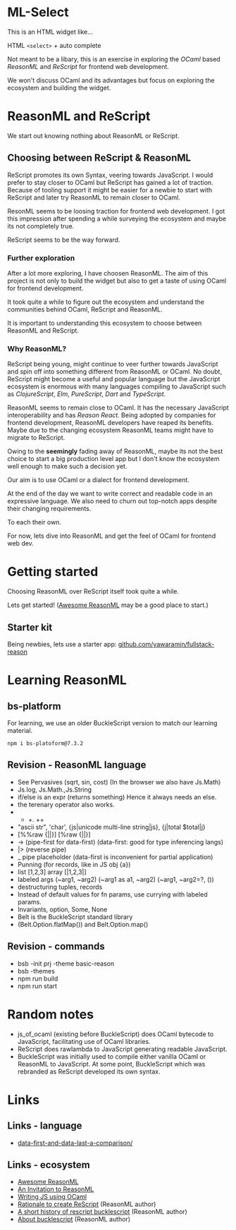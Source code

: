 # ML-Select

This is an HTML widget like...

HTML `<select>` *+* auto complete

Not meant to be a libary, this is an exercise in exploring the *OCaml* based
*ReasonML* and *ReScript* for frontend web development.

We won't discuss OCaml and its advantages but focus on exploring the ecosystem
and building the widget.

# ReasonML and ReScript

We start out knowing nothing about ReasonML or ReScript.

## Choosing between ReScript & ReasonML

ReScript promotes its own Syntax, veering towards JavaScript. I would prefer to
stay closer to OCaml but ReScript has gained a lot of traction. Because of
tooling support it might be easier for a newbie to start with ReScript and later
try ReasonML to remain closer to OCaml.

ResonML seems to be loosing traction for frontend web development. I got this
impression after spending a while surveying the ecosystem and maybe its not
completely true.

ReScript seems to be the way forward.

### Further exploration

After a lot more exploring, I have choosen ReasonML. The aim of this project is
not only to build the widget but also to get a taste of using OCaml for frontend
development.

It took quite a while to figure out the ecosystem and understand the communities
behind OCaml, ReScript and ReasonML.

It is important to understanding this ecosystem to choose between ReasonML and
ReScript.

### Why ReasonML?

ReScript being young, might continue to veer further towards JavaScript and spin
off into something different from ReasonML or OCaml. No doubt, ReScript might
become a useful and popular language but the JavaScript ecosystem is enormous
with many languages compiling to JavaScript such as *ClojureScript*, *Elm*,
*PureScript*, *Dart* and *TypeScript*.

ReasonML seems to remain close to OCaml. It has the necessary JavaScript
interoperability and has *Reason React*. Being adopted by companies for frontend
development, ReasonML developers have reaped its benefits. Maybe due to the
changing ecosystem ReasonML teams might have to migrate to ReScript.

Owing to the **seemingly** fading away of ReasonML, maybe its not the best
choice to start a big production level app but I don't know the ecosystem well
enough to make such a decision yet.

Our aim is to use OCaml or a dialect for frontend development.

At the end of the day we want to write correct and readable code in an
expressive language. We also need to churn out top-notch apps despite their
changing requirements.

To each their own.

For now, lets dive into ReasonML and get the feel of OCaml for frontend web dev.

# Getting started

Choosing ReasonML over ReScript itself took quite a while.

Lets get started! ([Awesome
ReasonML](https://github.com/vramana/awesome-reasonml) may be a good place to
start.)
    
## Starter kit

Being newbies, lets use a starter app: [github.com/yawaramin/fullstack-reason](https://github.com/yawaramin/fullstack-reason)

# Learning ReasonML

## bs-platform

For learning, we use an older BuckleScript version to match our learning material.

    npm i bs-platoform@7.3.2

## Revision - ReasonML language 

+ See Pervasives (sqrt, sin, cost) (In the browser we also have Js.Math)
+ Js.log, Js.Math.,Js.String
+ if/else is an expr (returns something) Hence it always needs an else.
+ the terenary operator also works.
+ + +. ++
+ "ascii str", 'char', {js|unicode multi-line string|js}, {j|total $total|j}
+ [%%raw {||}]  [%raw {||}]
+ -> (pipe-first for data-first) (data-first: good for type inferencing langs)
+ |> (reverse pipe)
+ _ pipe placeholder (data-first is inconvenient for partial application)
+ Punning (for records, like in JS obj {a})
+ list [1,2,3]  array [|1,2,3|]
+ labeled args (~arg1, ~arg2) (~arg1 as a1, ~arg2) (~arg1, ~arg2=?, ())
+ destructuring tuples, records
+ Instead of default values for fn params, use currying with labeled params.
+ Invariants, option, Some, None
+ Belt is the BuckleScript standard library
+ (Belt.Option.flatMap())  and Belt.Option.map()

## Revision - commands

+ bsb -init prj -theme basic-reason
+ bsb -themes
+ npm run build
+ npm run start

# Random notes

+ js_of_ocaml (existing before BuckleScript) does OCaml bytecode to JavaScript,
  facilitating use of OCaml libraries.
+ ReScript does rawlambda to JavaScript generating readable JavaScript.
+ BuckleScript was initially used to compile either vanilla OCaml or
  ReasonML to JavaScript. At some point, BuckleScript which was rebranded as
  ReScript developed its own syntax.

# Links

## Links - language

+ [data-first-and-data-last-a-comparison/](https://www.javierchavarri.com/data-first-and-data-last-a-comparison/)

## Links - ecosystem

+ [Awesome ReasonML](https://github.com/vramana/awesome-reasonml)
+ [An Invitation to
  ReasonML](https://protoship.io/blog/an-invitation-to-reasonml/)
+ [Writing JS using
  OCaml](https://www.kuniga.me/blog/2018/06/24/writing-javascript-using-ocaml.html) 
+ [Rationale to create
  ReScript](https://github.com/ocsigen/js_of_ocaml/issues/338) (ReasonML author)
+ [A short history of rescript
  bucklescript](https://discuss.ocaml.org/t/a-short-history-of-rescript-bucklescript/7222)
  (ReasonML author) 
+ [About bucklescript](https://discuss.ocaml.org/t/about-bucklescript/178)
  (ReasonML author) 

